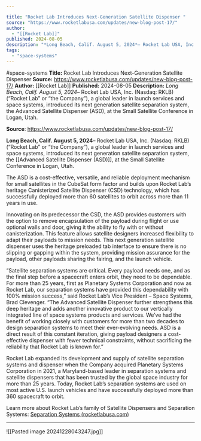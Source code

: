```yaml
---

title: "Rocket Lab Introduces Next-Generation Satellite Dispenser "
source: "https://www.rocketlabusa.com/updates/new-blog-post-17/"
author:
  - "[[Rocket Lab]]"
published: 2024-08-05
description: "*Long Beach, Calif. August 5, 2024*– Rocket Lab USA, Inc. (Nasdaq: RKLB) (“Rocket Lab” or “the Company”), a global leader in launch services and space systems, introduced its next generation satellite separation system, the Advanced Satellite Dispenser (ASD), at the Small Satellite Conference in Logan, Utah."
tags:
  - "space-systems"
---
```


#space-systems
**Title:** Rocket Lab Introduces Next-Generation Satellite Dispenser 
**Source:** https://www.rocketlabusa.com/updates/new-blog-post-17/
**Author:** [[Rocket Lab]]
**Published:** 2024-08-05
**Description:** *Long Beach, Calif. August 5, 2024*– Rocket Lab USA, Inc. (Nasdaq: RKLB) (“Rocket Lab” or “the Company”), a global leader in launch services and space systems, introduced its next generation satellite separation system, the Advanced Satellite Dispenser (ASD), at the Small Satellite Conference in Logan, Utah.

**Source**: https://www.rocketlabusa.com/updates/new-blog-post-17/

**Long Beach, Calif. August 5, 2024**– Rocket Lab USA, Inc. (Nasdaq: RKLB) (“Rocket Lab” or “the Company”), a global leader in launch services and space systems, introduced its next generation satellite separation system, the [[Advanced Satellite Dispenser (ASD)]], at the Small Satellite Conference in Logan, Utah.

The ASD is a cost-effective, versatile, and reliable deployment mechanism for small satellites in the CubeSat form factor and builds upon Rocket Lab’s heritage Canisterized Satellite Dispenser (CSD) technology, which has successfully deployed more than 60 satellites to orbit across more than 11 years in use.

Innovating on its predecessor the CSD, the ASD provides customers with the option to remove encapsulation of the payload during flight or use optional walls and door, giving it the ability to fly with or without canisterization. This feature allows satellite designers increased flexibility to adapt their payloads to mission needs. This next generation satellite dispenser uses the heritage preloaded tab interface to ensure there is no slipping or gapping within the system, providing mission assurance for the payload, other payloads sharing the fairing, and the launch vehicle.

“Satellite separation systems are critical. Every payload needs one, and as the final step before a spacecraft enters orbit, they need to be dependable. For more than 25 years, first as Planetary Systems Corporation and now as Rocket Lab, our separation systems have provided this dependability with 100% mission success,” said Rocket Lab’s Vice President – Space Systems, Brad Clevenger. “The Advanced Satellite Dispenser further strengthens this deep heritage and adds another innovative product to our vertically integrated line of space systems products and services. We’ve had the benefit of working closely with customers for more than two decades to design separation systems to meet their ever-evolving needs. ASD is a direct result of this constant iteration, giving payload designers a cost-effective dispenser with fewer technical constraints, without sacrificing the reliability that Rocket Lab is known for.”

Rocket Lab expanded its development and supply of satellite separation systems and dispenser when the Company acquired Planetary Systems Corporation in 2021, a Maryland-based leader in separation systems and satellite dispensers that has been trusted by the global space industry for more than 25 years. Today, Rocket Lab’s separation systems are used on most active U.S. launch vehicles and have successfully deployed more than 360 spacecraft to orbit.

Learn more about Rocket Lab’s family of Satellite Dispensers and Separation Systems: [Separation Systems  (rocketlabusa.com)](https://www.rocketlabusa.com/space-systems/separation-systems/)

---

![[Pasted image 20241228043247.jpg]]
